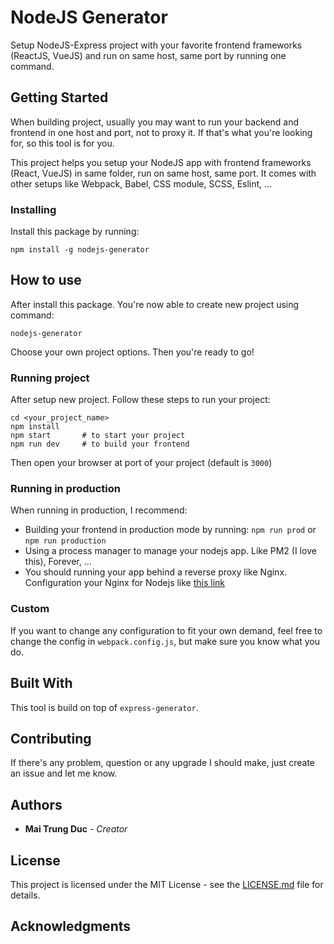 # NodeJS Generator

Setup NodeJS-Express project with your favorite frontend frameworks (ReactJS, VueJS) and run on same host, same port by running one command.

## Getting Started
When building project, usually you may want to run your backend and frontend in one host and port, not to proxy it. If that's what you're looking for, so this tool is for you.

This project helps you setup your NodeJS app with frontend frameworks (React, VueJS) in same folder, run on same host, same port. It comes with other setups like Webpack, Babel, CSS module, SCSS, Eslint, ...

### Installing

Install this package by running:
```
npm install -g nodejs-generator
```

## How to use

After install this package. You're now able to create new project using command:
```
nodejs-generator
```

Choose your own project options. Then you're ready to go!

### Running project

After setup new project. Follow these steps to run your project:
```
cd <your_project_name>
npm install
npm start       # to start your project
npm run dev     # to build your frontend
```
Then open your browser at port of your project (default is `3000`)

### Running in production
When running in production, I recommend:
- Building your frontend in production mode by running: `npm run prod` or `npm run production`
- Using a process manager to manage your nodejs app. Like PM2 (I love this), Forever, ...
- You should running your app behind a reverse proxy like Nginx. Configuration your Nginx for Nodejs like [this link](https://gist.github.com/maitrungduc1410/2e3bf24a2acde5cd753e6f07b06e625f) 

### Custom
If you want to change any configuration to fit your own demand, feel free to change the config in `webpack.config.js`, but make sure you know what you do.

## Built With

This tool is build on top of `express-generator`.

## Contributing

If there's any problem, question or any upgrade I should make, just create an issue and let me know.

## Authors

* **Mai Trung Duc** - *Creator*

## License

This project is licensed under the MIT License - see the [LICENSE.md](https://github.com/maitrungduc1410/nodejs-generator/blob/master/LICENSE.md) file for details.

## Acknowledgments